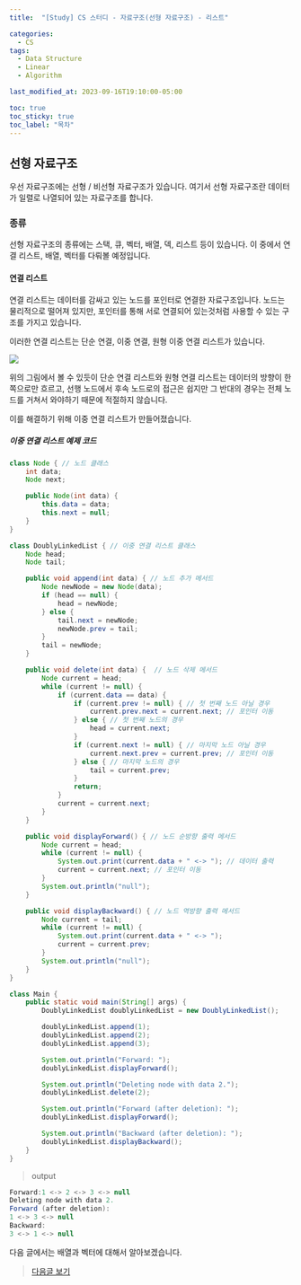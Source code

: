 ```yaml
---
title:  "[Study] CS 스터디 - 자료구조(선형 자료구조) - 리스트"

categories:
  - CS
tags:
  - Data Structure
  - Linear
  - Algorithm

last_modified_at: 2023-09-16T19:10:00-05:00

toc: true
toc_sticky: true
toc_label: "목차"
---
```


## 선형 자료구조
우선 자료구조에는 선형 / 비선형 자료구조가 있습니다.
여기서 선형 자료구조란 데이터가 일렬로 나열되어 있는 자료구조를 합니다.

### 종류
선형 자료구조의 종류에는 스택, 큐, 벡터, 배열, 덱, 리스트 등이 있습니다.
이 중에서 연결 리스트, 배열, 벡터를 다뤄볼 예정입니다.

#### 연결 리스트
연결 리스트는 데이터를 감싸고 있는 노드를 포인터로 연결한 자료구조입니다. 노드는 물리적으로 떨어져 있지만, 포인터를 통해 서로 연결되어 있는것처럼 사용할 수 있는 구조를 가지고 있습니다.

이러한 연결 리스트는 단순 연결, 이중 연결, 원형 이중 연결 리스트가 있습니다.

![](https://devopedia.org/images/article/409/6269.1647166159.png)

위의 그림에서 볼 수 있듯이 단순 연결 리스트와 원형 연결 리스트는 데이터의 방향이 한쪽으로만 흐르고,
 선행 노드에서 후속 노드로의 접근은 쉽지만 그 반대의 경우는 전체 노드를 거쳐서 와야하기 때문에 적절하지 않습니다.
 
이를 해결하기 위해 이중 연결 리스트가 만들어졌습니다.

##### 이중 연결 리스트 예제 코드

```java
class Node { // 노드 클래스
    int data;
    Node next;

    public Node(int data) {
        this.data = data;
        this.next = null;
    }
}

class DoublyLinkedList { // 이중 연결 리스트 클래스
    Node head;
    Node tail;

    public void append(int data) { // 노드 추가 메서드
        Node newNode = new Node(data);
        if (head == null) {
            head = newNode;
        } else {
            tail.next = newNode;
            newNode.prev = tail;
        }
        tail = newNode;
    }

    public void delete(int data) {  // 노드 삭제 메서드
        Node current = head;
        while (current != null) {
            if (current.data == data) {
                if (current.prev != null) { // 첫 번째 노드 아닐 경우
                    current.prev.next = current.next; // 포인터 이동
                } else { // 첫 번째 노드의 경우
                    head = current.next;
                }
                if (current.next != null) { // 마지막 노드 아닐 경우
                    current.next.prev = current.prev; // 포인터 이동
                } else { // 마지막 노드의 경우
                    tail = current.prev;
                }
                return;
            }
            current = current.next;
        }
    }

    public void displayForward() { // 노드 순방향 출력 메서드
        Node current = head;
        while (current != null) {
            System.out.print(current.data + " <-> "); // 데이터 출력
            current = current.next; // 포인터 이동
        }
        System.out.println("null");
    }

    public void displayBackward() { // 노드 역방향 출력 메서드
        Node current = tail;
        while (current != null) {
            System.out.print(current.data + " <-> ");
            current = current.prev;
        }
        System.out.println("null");
    }
}

class Main {
    public static void main(String[] args) {
        DoublyLinkedList doublyLinkedList = new DoublyLinkedList();

        doublyLinkedList.append(1);
        doublyLinkedList.append(2);
        doublyLinkedList.append(3);

        System.out.println("Forward: ");
        doublyLinkedList.displayForward();

        System.out.println("Deleting node with data 2.");
        doublyLinkedList.delete(2);

        System.out.println("Forward (after deletion): ");
        doublyLinkedList.displayForward();

        System.out.println("Backward (after deletion): ");
        doublyLinkedList.displayBackward();
    }
}

```

>output

```java
Forward:1 <-> 2 <-> 3 <-> null
Deleting node with data 2.
Forward (after deletion):
1 <-> 3 <-> null
Backward:
3 <-> 1 <-> null
```

다음 글에서는 배열과 벡터에 대해서 알아보겠습니다.

> [다음글 보기](https://jun971006.github.io/cs/Linear-Data-Structure2)